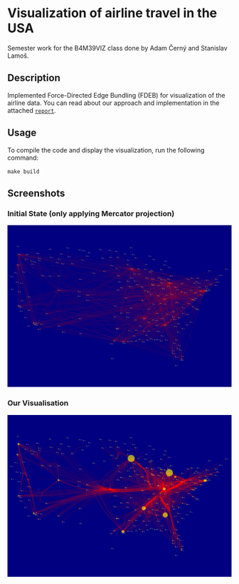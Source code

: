 # Visualization of airline travel in the USA

Semester work for the B4M39VIZ class done by Adam Černý and Stanislav Lamoš.

## Description

Implemented Force-Directed Edge Bundling (FDEB) for visualization of the airline data. You can read about our approach and implementation in the attached [`report`](main.py).


## Usage
To compile the code and display the visualization, run the following command: 
```shell
make build
```
## Screenshots

### Initial State (only applying Mercator projection)
![](screenshots/initial_state.png) 
### Our Visualisation 
![](screenshots/bundled_variable_nodes.png) 